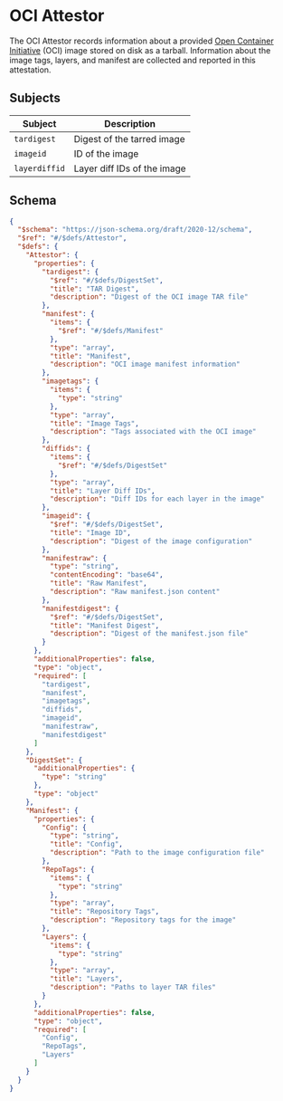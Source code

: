 # OCI Attestor

The OCI Attestor records information about a provided [Open Container Initiative](https://opencontainers.org/) (OCI) image stored on disk as a tarball.
Information about the image tags, layers, and manifest are collected and reported in this
attestation.

## Subjects

| Subject | Description |
| ------- | ----------- |
| `tardigest` | Digest of the tarred image |
| `imageid` | ID of the image |
| `layerdiffid` | Layer diff IDs of the image |

## Schema
```json
{
  "$schema": "https://json-schema.org/draft/2020-12/schema",
  "$ref": "#/$defs/Attestor",
  "$defs": {
    "Attestor": {
      "properties": {
        "tardigest": {
          "$ref": "#/$defs/DigestSet",
          "title": "TAR Digest",
          "description": "Digest of the OCI image TAR file"
        },
        "manifest": {
          "items": {
            "$ref": "#/$defs/Manifest"
          },
          "type": "array",
          "title": "Manifest",
          "description": "OCI image manifest information"
        },
        "imagetags": {
          "items": {
            "type": "string"
          },
          "type": "array",
          "title": "Image Tags",
          "description": "Tags associated with the OCI image"
        },
        "diffids": {
          "items": {
            "$ref": "#/$defs/DigestSet"
          },
          "type": "array",
          "title": "Layer Diff IDs",
          "description": "Diff IDs for each layer in the image"
        },
        "imageid": {
          "$ref": "#/$defs/DigestSet",
          "title": "Image ID",
          "description": "Digest of the image configuration"
        },
        "manifestraw": {
          "type": "string",
          "contentEncoding": "base64",
          "title": "Raw Manifest",
          "description": "Raw manifest.json content"
        },
        "manifestdigest": {
          "$ref": "#/$defs/DigestSet",
          "title": "Manifest Digest",
          "description": "Digest of the manifest.json file"
        }
      },
      "additionalProperties": false,
      "type": "object",
      "required": [
        "tardigest",
        "manifest",
        "imagetags",
        "diffids",
        "imageid",
        "manifestraw",
        "manifestdigest"
      ]
    },
    "DigestSet": {
      "additionalProperties": {
        "type": "string"
      },
      "type": "object"
    },
    "Manifest": {
      "properties": {
        "Config": {
          "type": "string",
          "title": "Config",
          "description": "Path to the image configuration file"
        },
        "RepoTags": {
          "items": {
            "type": "string"
          },
          "type": "array",
          "title": "Repository Tags",
          "description": "Repository tags for the image"
        },
        "Layers": {
          "items": {
            "type": "string"
          },
          "type": "array",
          "title": "Layers",
          "description": "Paths to layer TAR files"
        }
      },
      "additionalProperties": false,
      "type": "object",
      "required": [
        "Config",
        "RepoTags",
        "Layers"
      ]
    }
  }
}
```
